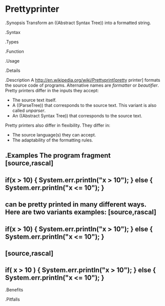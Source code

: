 # Prettyprinter

.Synopsis
Transform an ((Abstract Syntax Tree)) into a formatted string.

.Syntax

.Types

.Function
       
.Usage

.Details

.Description
A http://en.wikipedia.org/wiki/Prettyprint[pretty printer]
formats the source code of programs. Alternative names are _formatter_ or _beautifier_.
Pretty printers differ in the inputs they accept:

*  The source text itself.
*  A ((ParseTree)) that corresponds to the source text. This variant is also called _unparser_.
*  An ((Abstract Syntax Tree)) that corresponds to the source text.


Pretty printers also differ in flexibility. They differ in:

*  The source language(s) they can accept.
*  The adaptability of the formatting rules.

.Examples
The program fragment
[source,rascal]
----
if(x > 10) { System.err.println("x > 10"); } else { System.err.println("x <= 10"); }
----
can be pretty printed in many different ways. Here are two variants examples:
[source,rascal]
----
if(x > 10) { 
   System.err.println("x > 10"); 
} else { 
   System.err.println("x <= 10"); 
}
----

[source,rascal]
----
if( x > 10 )
{ 
  System.err.println("x > 10"); 
} else 
{ 
   System.err.println("x <= 10"); 
}
----
.Benefits

.Pitfalls

